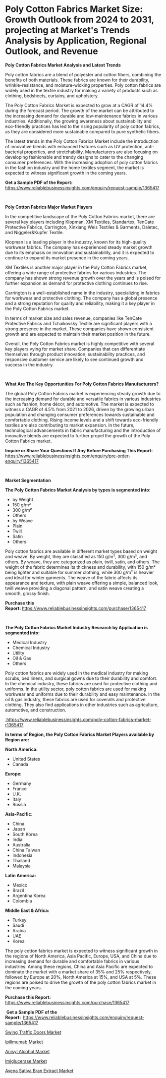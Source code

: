 <p><h1>Poly Cotton Fabrics Market Size: Growth Outlook from 2024 to 2031, projecting at Market's Trends Analysis by Application, Regional Outlook, and Revenue</h1></p><p><strong>Poly Cotton Fabrics Market Analysis and Latest Trends</strong></p>
<p><p>Poly cotton fabrics are a blend of polyester and cotton fibers, combining the benefits of both materials. These fabrics are known for their durability, wrinkle-resistance, and moisture-wicking properties. Poly cotton fabrics are widely used in the textile industry for making a variety of products such as clothing, bedsheets, curtains, and upholstery.</p><p>The Poly Cotton Fabrics Market is expected to grow at a CAGR of 14.4% during the forecast period. The growth of the market can be attributed to the increasing demand for durable and low-maintenance fabrics in various industries. Additionally, the growing awareness about sustainability and eco-friendly practices has led to the rising popularity of poly cotton fabrics, as they are considered more sustainable compared to pure synthetic fibers.</p><p>The latest trends in the Poly Cotton Fabrics Market include the introduction of innovative blends with enhanced features such as UV protection, anti-bacterial properties, and stretchability. Manufacturers are also focusing on developing fashionable and trendy designs to cater to the changing consumer preferences. With the increasing adoption of poly cotton fabrics in the fashion industry and the home textiles segment, the market is expected to witness significant growth in the coming years.</p></p>
<p><strong>Get a Sample PDF of the Report:&nbsp;</strong> <a href="https://www.reliablebusinessinsights.com/enquiry/request-sample/1365417">https://www.reliablebusinessinsights.com/enquiry/request-sample/1365417</a></p>
<p>&nbsp;</p>
<p><strong>Poly Cotton Fabrics Major Market Players</strong></p>
<p><p>In the competitive landscape of the Poly Cotton Fabrics market, there are several key players including Klopman, XM Textiles, Standartex, TenCate Protective Fabrics, Carrington, Xinxiang Weis Textiles & Garments, Daletec, and Niggeler&Kupfer Textile.</p><p>Klopman is a leading player in the industry, known for its high-quality workwear fabrics. The company has experienced steady market growth due to its emphasis on innovation and sustainability, and it is expected to continue to expand its market presence in the coming years.</p><p>XM Textiles is another major player in the Poly Cotton Fabrics market, offering a wide range of protective fabrics for various industries. The company has shown strong revenue growth over the years and is poised for further expansion as demand for protective clothing continues to rise.</p><p>Carrington is a well-established name in the industry, specializing in fabrics for workwear and protective clothing. The company has a global presence and a strong reputation for quality and reliability, making it a key player in the Poly Cotton Fabrics market.</p><p>In terms of market size and sales revenue, companies like TenCate Protective Fabrics and Tchaikovsky Textile are significant players with a strong presence in the market. These companies have shown consistent growth and are expected to maintain their market position in the future.</p><p>Overall, the Poly Cotton Fabrics market is highly competitive with several key players vying for market share. Companies that can differentiate themselves through product innovation, sustainability practices, and responsive customer service are likely to see continued growth and success in the industry.</p></p>
<p>&nbsp;</p>
<p><strong>What Are The Key Opportunities For Poly Cotton Fabrics Manufacturers?</strong></p>
<p><p>The global Poly Cotton Fabrics market is experiencing steady growth due to the increasing demand for durable and versatile fabrics in various industries such as fashion, home décor, and automotive. The market is expected to witness a CAGR of 4.5% from 2021 to 2026, driven by the growing urban population and changing consumer preferences towards sustainable and comfortable clothing. Rising income levels and a shift towards eco-friendly textiles are also contributing to market expansion. In the future, technological advancements in fabric manufacturing and the introduction of innovative blends are expected to further propel the growth of the Poly Cotton Fabrics market.</p></p>
<p><strong>Inquire or Share Your Questions If Any Before Purchasing This Report:</strong> <a href="https://www.reliablebusinessinsights.com/enquiry/pre-order-enquiry/1365417">https://www.reliablebusinessinsights.com/enquiry/pre-order-enquiry/1365417</a></p>
<p>&nbsp;</p>
<p><strong>Market Segmentation</strong></p>
<p><strong>The Poly Cotton Fabrics Market Analysis by types is segmented into:</strong></p>
<p><ul><li>by Weight</li><li>150 g/m²</li><li>300 g/m²</li><li>Others</li><li>by Weave</li><li>Plain</li><li>Twill</li><li>Satin</li><li>Others</li></ul></p>
<p><p>Poly cotton fabrics are available in different market types based on weight and weave. By weight, they are classified as 150 g/m², 300 g/m², and others. By weave, they are categorized as plain, twill, satin, and others. The weight of the fabric determines its thickness and durability, with 150 g/m² being lighter and suitable for summer clothing, while 300 g/m² is heavier and ideal for winter garments. The weave of the fabric affects its appearance and texture, with plain weave offering a simple, balanced look, twill weave providing a diagonal pattern, and satin weave creating a smooth, glossy finish.</p></p>
<p><strong>Purchase this Report:&nbsp;</strong><a href="https://www.reliablebusinessinsights.com/purchase/1365417">https://www.reliablebusinessinsights.com/purchase/1365417</a></p>
<p>&nbsp;</p>
<p><strong>The Poly Cotton Fabrics Market Industry Research by Application is segmented into:</strong></p>
<p><ul><li>Medical Industry</li><li>Chemical Industry</li><li>Utility</li><li>Oil & Gas</li><li>Others</li></ul></p>
<p><p>Poly cotton fabrics are widely used in the medical industry for making scrubs, bed linens, and surgical gowns due to their durability and comfort. In the chemical industry, these fabrics are used for protective clothing and uniforms. In the utility sector, poly cotton fabrics are used for making workwear and uniforms due to their durability and easy maintenance. In the oil & gas industry, these fabrics are used for coveralls and protective clothing. They also find applications in other industries such as agriculture, automotive, and construction.</p></p>
<p><a href="https://www.reliablebusinessinsights.com/poly-cotton-fabrics-market-r1365417">&nbsp;https://www.reliablebusinessinsights.com/poly-cotton-fabrics-market-r1365417</a></p>
<p><strong>In terms of Region, the Poly Cotton Fabrics Market Players available by Region are:</strong></p>
<p>
    <p> <strong> North America: </strong>
        <ul>
            <li>United States</li>
            <li>Canada</li>
        </ul>
        </p> 
    <p> <strong> Europe: </strong>
        <ul>
            <li>Germany</li>
            <li>France</li>
            <li>U.K.</li>
            <li>Italy</li>
            <li>Russia</li>
        </ul>
        </p> 
    <p> <strong> Asia-Pacific: </strong>
        <ul>
            <li>China</li>
            <li>Japan</li>
            <li>South Korea</li>
            <li>India</li>
            <li>Australia</li>
            <li>China Taiwan</li>
            <li>Indonesia</li>
            <li>Thailand</li>
            <li>Malaysia</li>
        </ul>
        </p> 
    <p> <strong> Latin America: </strong>
        <ul>
            <li>Mexico</li>
            <li>Brazil</li>
            <li>Argentina Korea</li>
            <li>Colombia</li>
        </ul>
        </p> 
    <p> <strong> Middle East & Africa: </strong>
        <ul>
            <li>Turkey</li>
            <li>Saudi</li>
            <li>Arabia</li>
            <li>UAE</li>
            <li>Korea</li>
        </ul>
    </p>
    </p>
<p><p>The poly cotton fabrics market is expected to witness significant growth in the regions of North America, Asia Pacific, Europe, USA, and China due to increasing demand for durable and comfortable fabrics in various industries. Among these regions, China and Asia Pacific are expected to dominate the market with a market share of 35% and 25% respectively, followed by Europe at 20%, North America at 15%, and USA at 5%. These regions are poised to drive the growth of the poly cotton fabrics market in the coming years.</p></p>
<p><strong>Purchase this Report: </strong><a href="https://www.reliablebusinessinsights.com/purchase/1365417">https://www.reliablebusinessinsights.com/purchase/1365417</a></p>
<p>&nbsp;<strong>Get a Sample PDF of the Report:&nbsp;&nbsp;</strong><a href="https://www.reliablebusinessinsights.com/enquiry/request-sample/1365417">https://www.reliablebusinessinsights.com/enquiry/request-sample/1365417</a></p>
<p><strong></strong></p>
<p><p><a href="https://issuu.com/reportprime-2/docs/swing-traffic-doors-market-size-2030.pptx">Swing Traffic Doors Market</a></p><p><a href="https://github.com/yazulaeha/Market-Research-Report-List-1/blob/main/ipilimumab-market.md">Ipilimumab Market</a></p><p><a href="https://www.linkedin.com/pulse/anisyl-alcohol-market-overview-global-trends-future-prospects-41aye">Anisyl Alcohol Market</a></p><p><a href="https://github.com/haleemasakdiya1/Market-Research-Report-List-1/blob/main/imiglucerase-market.md">Imiglucerase Market</a></p><p><a href="https://www.linkedin.com/pulse/avena-sativa-bran-extract-market-research-report-includes-cbhbe">Avena Sativa Bran Extract Market</a></p></p>